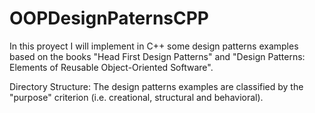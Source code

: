 # OOPDesignPaternsCPP
In this proyect I will implement in C++ some design patterns examples based on the books "Head First Design Patterns" and "Design Patterns: Elements of Reusable Object-Oriented Software".

Directory Structure: The design patterns examples are classified by the "purpose" criterion (i.e. creational, structural and behavioral).
